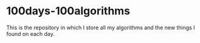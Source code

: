 # 100days-100algorithms
This is the repository in which I store all my algorithms and the new things I found on each day.
